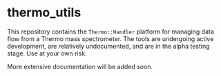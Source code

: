 # thermo_utils

This repository contains the `Thermo::Handler` platform for managing data flow from a Thermo mass spectrometer.
The tools are undergoing active development, are relatively undocumented, and are in the alpha testing stage.
Use at your own risk.

More extensive documentation will be added soon.
